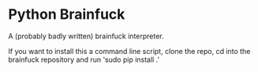 # Python Brainfuck

A (probably badly written) brainfuck interpreter.

If you want to install this a command line script, clone the repo, cd into the brainfuck repository and run 'sudo pip install .'